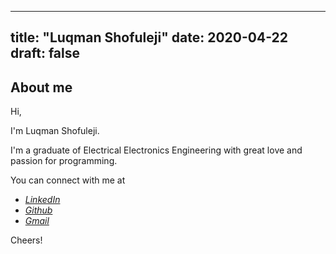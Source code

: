 
---
title: "Luqman Shofuleji"
date: 2020-04-22
draft: false
---

## About me
Hi,

I'm Luqman Shofuleji.

I'm a graduate of Electrical Electronics Engineering with great love and passion for programming.

You can connect with me at

 - [*LinkedIn*](https://www.linkedin.com/in/luqman-shofuleji/)
 - [*Github*](https://github.com/luqmanshof)
 - [*Gmail*](mailto:luqmanshof@gmail.com)

Cheers!
